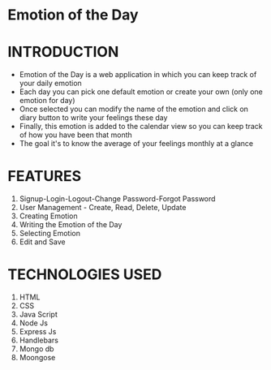 # Emotion of the Day

# INTRODUCTION

* Emotion of the Day is a web application in which you can keep track of your daily emotion 
* Each day you can pick one default emotion or create your own (only one emotion for day) 
* Once selected you can modify the name of the emotion and click on diary button to write 
your feelings these day 
* Finally, this emotion is added to the calendar view so you can keep track of how you have 
been that month 
* The goal it's to know the average of your feelings monthly at a glance 

# FEATURES

1. Signup-Login-Logout-Change Password-Forgot Password 
2. User Management - Create, Read, Delete, Update 
3. Creating Emotion
4. Writing the Emotion of the Day
5. Selecting Emotion 
6. Edit and Save

# TECHNOLOGIES USED

1. HTML
2. CSS
3. Java Script
4. Node Js
5. Express Js
6. Handlebars
7. Mongo db
8. Moongose
